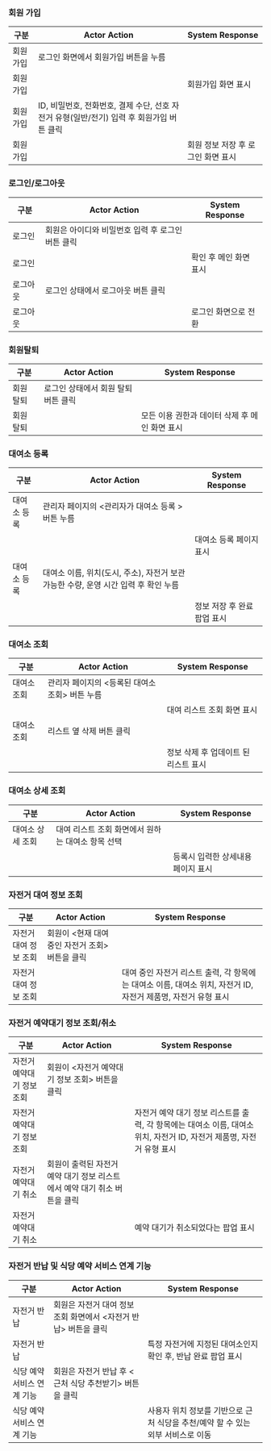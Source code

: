 ### 회원 가입
| 구분    | Actor Action                                            | System Response      |
| ----- | ------------------------------------------------------- | -------------------- |
| 회원 가입 | 로그인 화면에서 회원가입 버튼을 누름                                    |                      |
| 회원 가입 |                                                         | 회원가입 화면 표시           |
| 회원 가입 | ID, 비밀번호, 전화번호, 결제 수단, 선호 자전거 유형(일반/전기) 입력 후 회원가입 버튼 클릭 |                      |
| 회원 가입 |                                                         | 회원 정보 저장 후 로그인 화면 표시 |


### 로그인/로그아웃
| 구분   | Actor Action                 | System Response |
| ---- | ---------------------------- | --------------- |
| 로그인  | 회원은 아이디와 비밀번호 입력 후 로그인 버튼 클릭 |                 |
| 로그인  |                              | 확인 후 메인 화면 표시   |
| 로그아웃 | 로그인 상태에서 로그아웃 버튼 클릭          |                 |
| 로그아웃 |                              | 로그인 화면으로 전환     |

### 회원탈퇴
| 구분    | Actor Action         | System Response             |
| ----- | -------------------- | --------------------------- |
| 회원 탈퇴 | 로그인 상태에서 회원 탈퇴 버튼 클릭 |                             |
| 회원 탈퇴 |                      | 모든 이용 권한과 데이터 삭제 후 메인 화면 표시 |


### 대여소 등록
| 구분     | Actor Action                                        | System Response  |
| ------ | --------------------------------------------------- | ---------------- |
| 대여소 등록 | 관리자 페이지의 <관리자가 대여소 등록 > 버튼 누름                                      |                  |
|        |                                                     | 대여소 등록 페이지 표시    |
| 대여소 등록 | 대여소 이름, 위치(도시, 주소), 자전거 보관 가능한 수량, 운영 시간 입력 후 확인 누름 |                  |
|        |                                                     | 정보 저장 후 완료 팝업 표시 |



### 대여소 조회
| 구분     | Actor Action     | System Response       |
| ------ | ---------------- | --------------------- |
| 대여소 조회 | 관리자 페이지의 <등록된 대여소 조회> 버튼 누름 |                       |
|        |                  | 대여 리스트 조회 화면 표시       |
| 대여소 조회 | 리스트 옆 삭제 버튼 클릭   |                       |
|        |                  | 정보 삭제 후 업데이트 된 리스트 표시 |


### 대여소 상세 조회
| 구분        | Actor Action                 | System Response     |
| --------- | ---------------------------- | ------------------- |
| 대여소 상세 조회 | 대여 리스트 조회 화면에서 원하는 대여소 항목 선택 |                     |
|           |                              | 등록시 입력한 상세내용 페이지 표시 |


### 자전거 대여 정보 조회
| 구분 | Actor Action | System Response |
|------|------|------|
|자전거 대여 정보 조회|회원이 <현재 대여 중인 자전거 조회> 버튼을 클릭||
|자전거 대여 정보 조회|| 대여 중인 자전거 리스트 출력, 각 항목에는 대여소 이름, 대여소 위치, 자전거 ID, 자전거 제품명, 자전거 유형 표시|


### 자전거 예약대기 정보 조회/취소
| 구분 | Actor Action | System Response |
|------|------|------|
|자전거 예약대기 정보 조회|회원이 <자전거 예약대기 정보 조회> 버튼을 클릭||
|자전거 예약대기 정보 조회||자전거 예약 대기 정보 리스트를 출력, 각 항목에는 대여소 이름, 대여소 위치, 자전거 ID, 자전거 제품명, 자전거 유형 표시|
|자전거 예약대기 취소|회원이 출력된 자전거 예약 대기 정보 리스트에서 예약 대기 취소 버튼을 클릭||
|자전거 예약대기 취소||예약 대기가 취소되었다는 팝업 표시|


### 자전거 반납 및 식당 예약 서비스 연계 기능
| 구분 | Actor Action | System Response |
|------|------|------|
|자전거 반납 |회원은 자전거 대여 정보 조회 화면에서 <자전거 반납> 버튼을 클릭||
|자전거 반납 ||특정 자전거에 지정된 대여소인지 확인 후, 반납 완료 팝업 표시|
|식당 예약 서비스 연계 기능|회원은 자전거 반납 후 <근처 식당 추천받기> 버튼을 클릭||
|식당 예약 서비스 연계 기능||사용자 위치 정보를 기반으로 근처 식당을 추천/예약 할 수 있는 외부 서비스로 이동|
